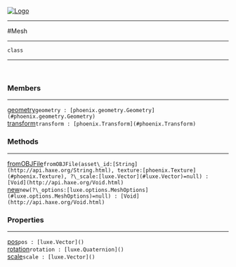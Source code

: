 
[![Logo](../../images/logo.png)](../../api/index.html)

---



#Mesh



---

`class`
<span class="meta">

</span>


---

&nbsp;
&nbsp;

<h3>Members</h3> <hr/><span class="member apipage">
            <a name="geometry"><a class="lift" href="#geometry">geometry</a></a><code class="signature apipage">geometry : [phoenix.geometry.Geometry](#phoenix.geometry.Geometry)</code><br/></span>
        <span class="small_desc_flat"></span><span class="member apipage">
            <a name="transform"><a class="lift" href="#transform">transform</a></a><code class="signature apipage">transform : [phoenix.Transform](#phoenix.Transform)</code><br/></span>
        <span class="small_desc_flat"></span>

<h3>Methods</h3> <hr/><span class="method apipage">
            <a name="fromOBJFile"><a class="lift" href="#fromOBJFile">fromOBJFile</a></a><code class="signature apipage">fromOBJFile(asset\_id:<span>[String](http://api.haxe.org/String.html)</span>, texture:<span>[phoenix.Texture](#phoenix.Texture)</span>, ?\_scale:<span>[luxe.Vector](#luxe.Vector)=null</span>) : [Void](http://api.haxe.org/Void.html)</code><br/><span class="small_desc_flat"></span>
        </span>
    <span class="method apipage">
            <a name="new"><a class="lift" href="#new">new</a></a><code class="signature apipage">new(?\_options:<span>[luxe.options.MeshOptions](#luxe.options.MeshOptions)=null</span>) : [Void](http://api.haxe.org/Void.html)</code><br/><span class="small_desc_flat"></span>
        </span>
    

<h3>Properties</h3> <hr/><span class="property apipage">
            <a name="pos"><a class="lift" href="#pos">pos</a></a><code class="signature apipage">pos : [luxe.Vector]()</code><br/><span class="small_desc_flat"></span>
        </span><span class="property apipage">
            <a name="rotation"><a class="lift" href="#rotation">rotation</a></a><code class="signature apipage">rotation : [luxe.Quaternion]()</code><br/><span class="small_desc_flat"></span>
        </span><span class="property apipage">
            <a name="scale"><a class="lift" href="#scale">scale</a></a><code class="signature apipage">scale : [luxe.Vector]()</code><br/><span class="small_desc_flat"></span>
        </span>

&nbsp;
&nbsp;
&nbsp;